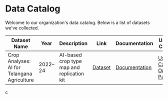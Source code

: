 # Data Catalog

Welcome to our organization's data catalog. Below is a list of datasets we've collected.

| Dataset Name                                | Year    | Description                                | Link                                                                                        | Documentation                                                  | Use-Case                                                       |
| ------------------------------------------- | ------- | ------------------------------------------ | ------------------------------------------------------------------------------------------- | -------------------------------------------------------------- | -------------------------------------------------------------- |
| Crop Analyses: AI for Telangana Agriculture | 2022–24 | AI-based crop type map and replication kit | [Dataset](https://dataexplorer.ts.adex.org.in/dataset/1da21f2b-87f6-4641-81bd-ed6bcd461303) | [Documentation](datasets-documentation/telangana_crop_data_documentation.md) | [Use-Case One Pager](use-case-one-pager/telangana_crop_data_use_case.md) |



c